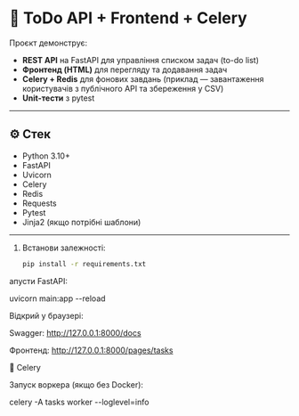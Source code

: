 # 🚀 ToDo API + Frontend + Celery

Проєкт демонструє:
- **REST API** на FastAPI для управління списком задач (to-do list)
- **Фронтенд (HTML)** для перегляду та додавання задач
- **Celery + Redis** для фонових завдань (приклад — завантаження користувачів з публічного API та збереження у CSV)
- **Unit-тести** з pytest

---

## ⚙️ Стек
- Python 3.10+
- FastAPI
- Uvicorn
- Celery
- Redis
- Requests
- Pytest
- Jinja2 (якщо потрібні шаблони)

---
1. Встанови залежності:
   ```bash
   pip install -r requirements.txt
   
апусти FastAPI:

uvicorn main:app --reload


Відкрий у браузері:

Swagger: http://127.0.0.1:8000/docs

Фронтенд: http://127.0.0.1:8000/pages/tasks

🔄 Celery

Запуск воркера (якщо без Docker):

celery -A tasks worker --loglevel=info